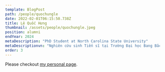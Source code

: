 ```yaml
---
template: BlogPost
path: /people/quochungle
date: 2022-02-01T06:15:50.738Z
title: Lê Quốc Hưng
thumbnail: /assets/people/quochungle.jpeg
position: alumni
endYear: 2024
metaDescription: "PhD Student at North Carolina State University"
metaDescriptionvn: "Nghiên cứu sinh Tiến sĩ tại Trường Đại học Bang Bắc Carolina"
order: 3
---
```


Please checkout [my personal page](https://www.linkedin.com/in/hunglequoc2001/).
